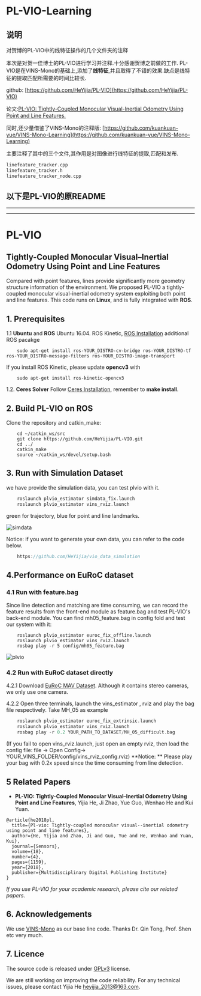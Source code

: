 # PL-VIO-Learning
## 说明
对贺博的PL-VIO中的线特征操作的几个文件夹的注释

本次是对贺一佳博士的PL-VIO进行学习并注释.十分感谢贺博之前做的工作.
PL-VIO是在VINS-Mono的基础上,添加了**线特征**,并且取得了不错的效果.缺点是线特征的提取匹配所需要的时间比较长.

github: [https://github.com/HeYijia/PL-VIO](https://github.com/HeYijia/PL-VIO)

论文:[PL-VIO: Tightly-Coupled Monocular Visual-Inertial Odometry Using Point and Line Features.](https://www.researchgate.net/publication/324421212_PL-VIO_Tightly-Coupled_Monocular_Visual-Inertial_Odometry_Using_Point_and_Line_Features)

同时,还少量借鉴了VINS-Mono的注释版:
[https://github.com/kuankuan-yue/VINS-Mono-Learning](https://github.com/kuankuan-yue/VINS-Mono-Learning)

主要注释了其中的三个文件,其作用是对图像进行线特征的提取,匹配和发布.

```cpp
linefeature_tracker.cpp
linefeature_tracker.h
linefeature_tracker_node.cpp
```


## 以下是PL-VIO的原README
---
---

# PL-VIO
##  Tightly-Coupled Monocular Visual–Inertial Odometry Using Point and Line Features

Compared with point features, lines provide significantly more geometry structure information of the environment. We proposed PL-VIO a tightly-coupled monocular visual-inertial odometry system exploiting
both point and line features. This code runs on **Linux**, and is fully integrated with **ROS**. 

## 1. Prerequisites
1.1 **Ubuntu** and **ROS**
Ubuntu 16.04. ROS Kinetic, [ROS Installation](http://wiki.ros.org/indigo/Installation/Ubuntu)
additional ROS pacakge

```
	sudo apt-get install ros-YOUR_DISTRO-cv-bridge ros-YOUR_DISTRO-tf ros-YOUR_DISTRO-message-filters ros-YOUR_DISTRO-image-transport
```
If you install ROS Kinetic, please update **opencv3** with 
```
    sudo apt-get install ros-kinetic-opencv3
```

1.2. **Ceres Solver**
Follow [Ceres Installation](http://ceres-solver.org/installation.html), remember to **make install**.

## 2. Build PL-VIO on ROS
Clone the repository and catkin_make:
```
    cd ~/catkin_ws/src
    git clone https://github.com/HeYijia/PL-VIO.git
    cd ../
    catkin_make
    source ~/catkin_ws/devel/setup.bash
```

## 3. Run with Simulation Dataset

we have provide the simulation data, you can test plvio with it.

```c++
	roslaunch plvio_estimator simdata_fix.launch 
	roslaunch plvio_estimator vins_rviz.launch 
```

green for trajectory, blue for point and line landmarks.

![simdata](doc/image/simdata.png)

Notice: if you want to generate your own data, you can refer to the code below.

```c++
	https://github.com/HeYijia/vio_data_simulation
```



## 4.Performance on EuRoC dataset

### 4.1 Run with feature.bag
Since line detection and matching are time consuming, we can record the feature results from the front-end module as feature.bag and test PL-VIO's back-end module. You can find mh05_feature.bag in config fold and test our system with it: 

    	roslaunch plvio_estimator euroc_fix_offline.launch 
    	roslaunch plvio_estimator vins_rviz.launch 
    	rosbag play -r 5 config/mh05_feature.bag 
![plvio](doc/image/plvio.gif)
### 4.2 Run with EuRoC dataset directly
4.2.1 Download [EuRoC MAV Dataset](http://projects.asl.ethz.ch/datasets/doku.php?id=kmavvisualinertialdatasets). Although it contains stereo cameras, we only use one camera.

4.2.2 Open three terminals, launch the vins_estimator , rviz and play the bag file respectively. Take MH_05 as example

```c++
    roslaunch plvio_estimator euroc_fix_extrinsic.launch 
    roslaunch plvio_estimator vins_rviz.launch 
    rosbag play -r 0.2 YOUR_PATH_TO_DATASET/MH_05_difficult.bag 
```
(If you fail to open vins_rviz.launch, just open an empty rviz, then load the config file: file -> Open Config-> YOUR_VINS_FOLDER/config/vins_rviz_config.rviz)
**Notice: ** Please play your bag with 0.2x speed since the time consuming from line detection.

## 5 Related Papers

- **PL-VIO: Tightly-Coupled Monocular Visual–Inertial Odometry Using Point and Line Features**, Yijia He, Ji Zhao, Yue Guo, Wenhao He and Kui Yuan.

```
@article{he2018pl,
  title={Pl-vio: Tightly-coupled monocular visual--inertial odometry using point and line features},
  author={He, Yijia and Zhao, Ji and Guo, Yue and He, Wenhao and Yuan, Kui},
  journal={Sensors},
  volume={18},
  number={4},
  pages={1159},
  year={2018},
  publisher={Multidisciplinary Digital Publishing Institute}
}
```

*If you use PL-VIO for your academic research, please cite our related papers.*

## 6. Acknowledgements

We use [VINS-Mono](https://github.com/HKUST-Aerial-Robotics/VINS-Mono) as our base line code. Thanks Dr. Qin Tong, Prof. Shen etc very much.

## 7. Licence
The source code is released under [GPLv3](http://www.gnu.org/licenses/) license.

We are still working on improving the code reliability. For any technical issues, please contact Yijia He <heyijia_2013@163.com>.